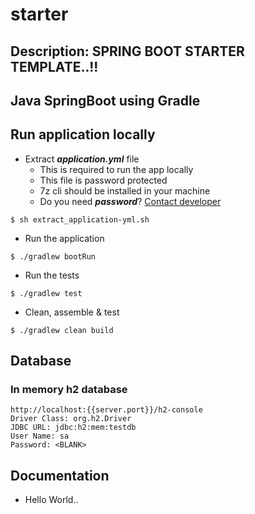 # starter
## Description: SPRING BOOT STARTER TEMPLATE..!!

<!-- Project configuration -->
## Java SpringBoot using Gradle

<!-- Developer guide -->
## Run application locally
- Extract **_application.yml_** file
    - This is required to run the app locally
    - This file is password protected
    - 7z cli should be installed in your machine
    - Do you need **_password_**? [Contact developer](mailto:kcshettar@gmail.com)
```
$ sh extract_application-yml.sh 
```
- Run the application
```
$ ./gradlew bootRun
```
- Run the tests
```
$ ./gradlew test
```
- Clean, assemble & test
```
$ ./gradlew clean build
```

## Database
### In memory h2 database
```
http://localhost:{{server.port}}/h2-console
Driver Class: org.h2.Driver
JDBC URL: jdbc:h2:mem:testdb
User Name: sa
Password: <BLANK>
```

## Documentation
- Hello World..